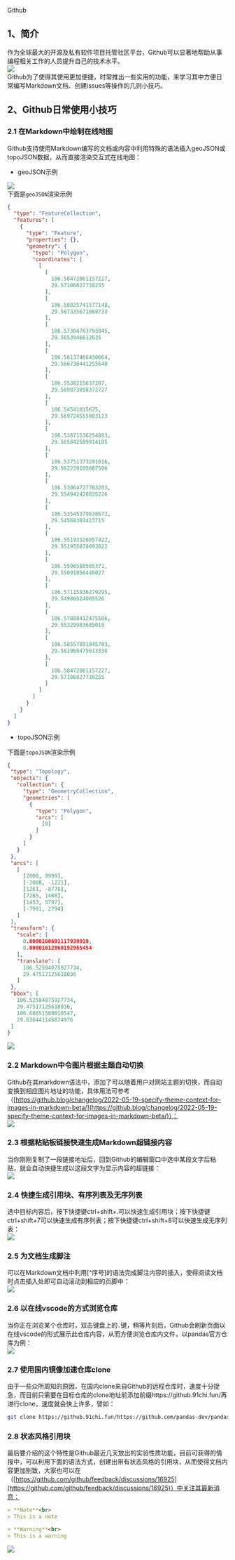 Github
<a name="z8g34"></a>
## 1、简介
作为全球最大的开源及私有软件项目托管社区平台，Github可以显著地帮助从事编程相关工作的人员提升自己的技术水平。<br />![](https://cdn.nlark.com/yuque/0/2022/png/396745/1666853334939-259ed6e8-1728-42f4-a5e9-cbb5c72004b6.png#averageHue=%23eeeeee&clientId=u1a25a137-0b8d-4&from=paste&id=uc523a841&originHeight=397&originWidth=719&originalType=url&ratio=1&rotation=0&showTitle=false&status=done&style=none&taskId=u9aafd1b2-4f97-4dc4-829a-110a549bdbe&title=)<br />Github为了使得其使用更加便捷，时常推出一些实用的功能，来学习其中方便日常编写Markdown文档、创建issues等操作的几则小技巧。
<a name="psRu5"></a>
## 2、Github日常使用小技巧
<a name="IkkFD"></a>
### 2.1 在Markdown中绘制在线地图
Github支持使用Markdown编写的文档或内容中利用特殊的语法插入geoJSON或topoJSON数据，从而直接渲染交互式在线地图：

- geoJSON示例

![](https://cdn.nlark.com/yuque/0/2022/png/396745/1666853334922-376a4468-3ff0-4384-80fc-89bff6f8d78c.png#averageHue=%23f3f3f1&clientId=u1a25a137-0b8d-4&from=paste&id=u5f67c0eb&originHeight=643&originWidth=1080&originalType=url&ratio=1&rotation=0&showTitle=false&status=done&style=none&taskId=uae34ab90-1659-4735-aaff-2e274fd2f28&title=)<br />下面是`geoJSON`渲染示例
```json
{
  "type": "FeatureCollection",
  "features": [
    {
      "type": "Feature",
      "properties": {},
      "geometry": {
        "type": "Polygon",
        "coordinates": [
          [
            [
              106.58472061157227,
              29.57106827738255
            ],
            [
              106.58025741577148,
              29.567335671068733
            ],
            [
              106.57304763793945,
              29.5653946612635
            ],
            [
              106.56137466430664,
              29.566738441255648
            ],
            [
              106.5538215637207,
              29.569873858372727
            ],
            [
              106.54541015625,
              29.569724555003123
            ],
            [
              106.53871536254883,
              29.565842589914105
            ],
            [
              106.53751373291016,
              29.562259105087506
            ],
            [
              106.53064727783203,
              29.554942428835226
            ],
            [
              106.53545379638672,
              29.54568383423715
            ],
            [
              106.55193328857422,
              29.551955878093022
            ],
            [
              106.5596580505371,
              29.55091056448027
            ],
            [
              106.57115936279295,
              29.54986524005526
            ],
            [
              106.57888412475586,
              29.55329983685018
            ],
            [
              106.58557891845703,
              29.561960475613336
            ],
            [
              106.58472061157227,
              29.57106827738255
            ]
          ]
        ]
      }
    }
  ]
}
```

- topoJSON示例

下面是`topoJSON`渲染示例
```json
{
 "type": "Topology",
 "objects": {
   "collection": {
     "type": "GeometryCollection",
     "geometries": [
       {
         "type": "Polygon",
         "arcs": [
           [0]
         ]
       }
     ]
   }
 },
 "arcs": [
   [
     [2008, 9999],
     [-2008, -1221],
     [1261, -8778],
     [7285, 1408],
     [1453, 5797],
     [-7991, 2794]
   ]
 ],
 "transform": {
   "scale": [
     0.0000160691117939919,
     0.00001612860192965454
   ],
   "translate": [
     106.52584075927734,
     29.47517125618036
   ]
 },
 "bbox": [
   106.52584075927734,
   29.47517125618036,
   106.68651580810547,
   29.636441146874976
 ]
}
```
![](https://cdn.nlark.com/yuque/0/2022/png/396745/1666853334945-9242fb3e-2acf-46c7-89b0-ddc25170af9f.png#averageHue=%23f3f3f1&clientId=u1a25a137-0b8d-4&from=paste&id=u1fab840d&originHeight=650&originWidth=1080&originalType=url&ratio=1&rotation=0&showTitle=false&status=done&style=none&taskId=u8cb7847f-77de-4e39-a281-34eea9576f3&title=)
<a name="G5tyl"></a>
### 2.2 Markdown中令图片根据主题自动切换
Github在其markdown语法中，添加了可以随着用户对网站主题的切换，而自动变换到相应图片地址的功能，具体用法可参考（[https://github.blog/changelog/2022-05-19-specify-theme-context-for-images-in-markdown-beta/](https://github.blog/changelog/2022-05-19-specify-theme-context-for-images-in-markdown-beta/)）：<br />![](https://cdn.nlark.com/yuque/0/2022/gif/396745/1666853335133-8de74fb9-a246-4a44-b45e-4dad5985fd3a.gif#averageHue=%23f1efed&clientId=u1a25a137-0b8d-4&from=paste&id=ud9173eb6&originHeight=607&originWidth=1079&originalType=url&ratio=1&rotation=0&showTitle=false&status=done&style=none&taskId=u5677496e-5d68-4910-9d87-a771589f0ef&title=)
<a name="Eo3jq"></a>
### 2.3 根据粘贴板链接快速生成Markdown超链接内容
当你刚刚复制了一段链接地址后，回到Github的编辑窗口中选中某段文字后粘贴，就会自动快捷生成以这段文字为显示内容的超链接：<br />![](https://cdn.nlark.com/yuque/0/2022/gif/396745/1666853334894-3b5893d6-a498-4a72-8803-64feb975a64f.gif#averageHue=%23fefefe&clientId=u1a25a137-0b8d-4&from=paste&id=u95cdd856&originHeight=467&originWidth=572&originalType=url&ratio=1&rotation=0&showTitle=false&status=done&style=none&taskId=u419e3d8e-a1d0-4686-b8e2-d5711d48ebc&title=)
<a name="eF6mr"></a>
### 2.4 快捷生成引用块、有序列表及无序列表
选中目标内容后，按下快捷键ctrl+shift+.可以快速生成引用块；按下快捷键ctrl+shift+7可以快速生成有序列表；按下快捷键ctrl+shift+8可以快速生成无序列表：<br />![](https://cdn.nlark.com/yuque/0/2022/gif/396745/1666853335733-dc48db39-805e-4320-9907-b3e29a856d91.gif#averageHue=%23b2a89f&clientId=u1a25a137-0b8d-4&from=paste&id=uae0ee540&originHeight=438&originWidth=1078&originalType=url&ratio=1&rotation=0&showTitle=false&status=done&style=none&taskId=u880b4e9c-5f1c-4850-9035-67923eeedd5&title=)
<a name="JvLV5"></a>
### 2.5 为文档生成脚注
可以在Markdown文档中利用[^序号]的语法完成脚注内容的插入，使得阅读文档时点击插入处即可自动滚动到相应的页脚中：<br />![](https://cdn.nlark.com/yuque/0/2022/gif/396745/1666853336051-a25ed1ed-db6f-4f2f-9d5c-93ad37ec475c.gif#averageHue=%23f4f8f9&clientId=u1a25a137-0b8d-4&from=paste&id=ued358029&originHeight=674&originWidth=863&originalType=url&ratio=1&rotation=0&showTitle=false&status=done&style=none&taskId=ud3161572-c8ab-4640-acef-1d03ed98b20&title=)
<a name="n1MEh"></a>
### 2.6 以在线vscode的方式浏览仓库
当你正在浏览某个仓库时，双击键盘上的`.`键，稍等片刻后，Github会刷新页面以在线vscode的形式展示此仓库内容，从而方便浏览仓库内文件，以pandas官方仓库为例：<br />![](https://cdn.nlark.com/yuque/0/2022/png/396745/1666853336069-2fb36632-3dc3-4cfd-87a1-f74a6b140e29.png#averageHue=%23ded7bc&clientId=u1a25a137-0b8d-4&from=paste&id=u174b22bf&originHeight=522&originWidth=1080&originalType=url&ratio=1&rotation=0&showTitle=false&status=done&style=none&taskId=u2f8e7670-d753-4acb-839b-6ce3256a92b&title=)
<a name="po8HB"></a>
### 2.7 使用国内镜像加速仓库clone
由于一些众所周知的原因，在国内clone来自Github的远程仓库时，速度十分捉急，而目前只需要在目标仓库的clone地址前添加前缀https://github.91chi.fun/再进行clone，速度就会快上许多，譬如：
```bash
git clone https://github.91chi.fun/https://github.com/pandas-dev/pandas.git
```
<a name="zvBuQ"></a>
### 2.8 状态风格引用块
最后要介绍的这个特性是Github最近几天放出的实验性质功能，目前可获得的情报中，可以利用下面的语法方式，创建出带有状态风格的引用块，从而使得文档内容更加别致，大家也可以在（[https://github.com/github/feedback/discussions/16925](https://github.com/github/feedback/discussions/16925)）中关注其最新消息：
```markdown
> **Note**<br>
> This is a note

> **Warning**<br>
> This is a warning
```
![](https://cdn.nlark.com/yuque/0/2022/png/396745/1666853336376-536aaf81-d2d5-47c0-9e69-ca3a1fbf84ba.png#averageHue=%23fefefd&clientId=u1a25a137-0b8d-4&from=paste&id=ub3c62583&originHeight=315&originWidth=459&originalType=url&ratio=1&rotation=0&showTitle=false&status=done&style=none&taskId=uea8c4f40-00a6-470e-ad68-8acc91ddece&title=)
